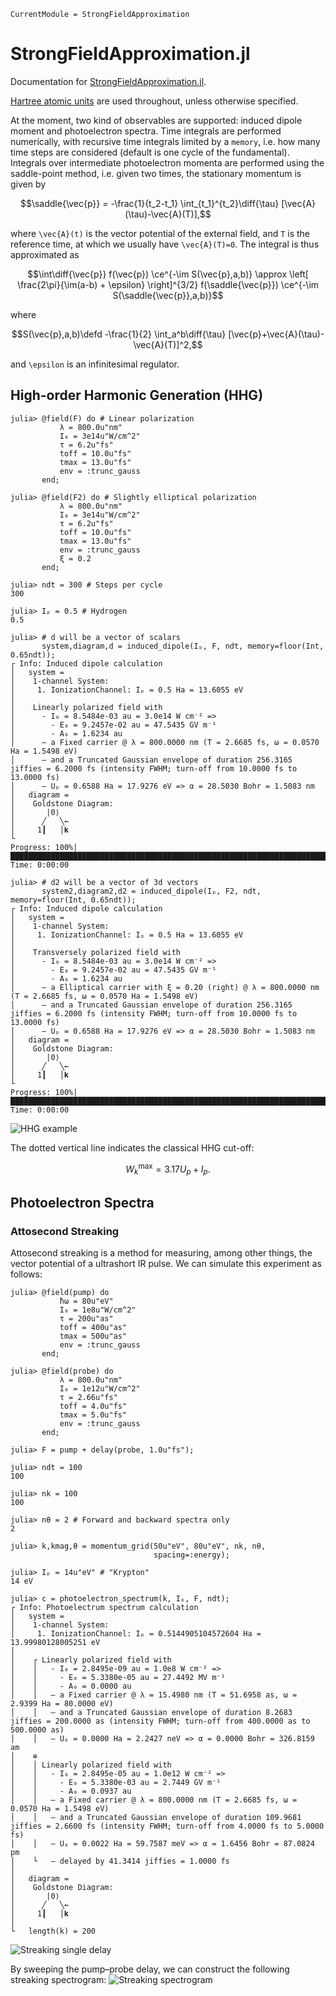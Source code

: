 ```@meta
CurrentModule = StrongFieldApproximation
```

# StrongFieldApproximation.jl

Documentation for [StrongFieldApproximation.jl](https://github.com/jagot/StrongFieldApproximation.jl).

[Hartree atomic
units](https://en.wikipedia.org/wiki/Hartree_atomic_units) are used
throughout, unless otherwise specified.

At the moment, two kind of observables are supported: induced dipole
moment and photoelectron spectra. Time integrals are performed
numerically, with recursive time integrals limited by a `memory`,
i.e. how many time steps are considered (default is one cycle of the
fundamental). Integrals over intermediate photoelectron momenta are
performed using the saddle-point method, i.e. given two times, the
stationary momentum is given by
```math
\saddle{\vec{p}} = -\frac{1}{t_2-t_1}
\int_{t_1}^{t_2}\diff{\tau}
[\vec{A}(\tau)-\vec{A}(T)],
```
where ``\vec{A}(t)`` is the vector potential of the external field,
and ``T`` is the reference time, at which we usually have
``\vec{A}(T)=0``. The integral is thus approximated as
```math
\int\diff{\vec{p}}
f(\vec{p})
\ce^{-\im S(\vec{p},a,b)}
\approx
\left[
\frac{2\pi}{\im(a-b) + \epsilon}
\right]^{3/2}
f(\saddle{\vec{p}})
\ce^{-\im S(\saddle{\vec{p}},a,b)}
```
where
```math
S(\vec{p},a,b)\defd
-\frac{1}{2}
\int_a^b\diff{\tau}
[\vec{p}+\vec{A}(\tau)-\vec{A}(T)]^2,
```
and ``\epsilon`` is an infinitesimal regulator.

## High-order Harmonic Generation (HHG)

```jldoctest
julia> @field(F) do # Linear polarization
           λ = 800.0u"nm"
           I₀ = 3e14u"W/cm^2"
           τ = 6.2u"fs"
           toff = 10.0u"fs"
           tmax = 13.0u"fs"
           env = :trunc_gauss
       end;

julia> @field(F2) do # Slightly elliptical polarization
           λ = 800.0u"nm"
           I₀ = 3e14u"W/cm^2"
           τ = 6.2u"fs"
           toff = 10.0u"fs"
           tmax = 13.0u"fs"
           env = :trunc_gauss
           ξ = 0.2
       end;

julia> ndt = 300 # Steps per cycle
300

julia> Iₚ = 0.5 # Hydrogen
0.5

julia> # d will be a vector of scalars
       system,diagram,d = induced_dipole(Iₚ, F, ndt, memory=floor(Int, 0.65ndt));
┌ Info: Induced dipole calculation
│   system =
│    1-channel System:
│     1. IonizationChannel: Iₚ = 0.5 Ha = 13.6055 eV
│
│    Linearly polarized field with
│      - I₀ = 8.5484e-03 au = 3.0e14 W cm⁻² =>
│        - E₀ = 9.2457e-02 au = 47.5435 GV m⁻¹
│        - A₀ = 1.6234 au
│      – a Fixed carrier @ λ = 800.0000 nm (T = 2.6685 fs, ω = 0.0570 Ha = 1.5498 eV)
│      – and a Truncated Gaussian envelope of duration 256.3165 jiffies = 6.2000 fs (intensity FWHM; turn-off from 10.0000 fs to 13.0000 fs)
│      – Uₚ = 0.6588 Ha = 17.9276 eV => α = 28.5030 Bohr = 1.5083 nm
│   diagram =
│    Goldstone Diagram:
│       |0⟩
│      ╱   ╲⇜
│     1┃   │𝐤
└
Progress: 100%|███████████████████████████████████████████████████████████████████████████████████████████████████████████████████████| Time: 0:00:00

julia> # d2 will be a vector of 3d vectors
       system2,diagram2,d2 = induced_dipole(Iₚ, F2, ndt, memory=floor(Int, 0.65ndt));
┌ Info: Induced dipole calculation
│   system =
│    1-channel System:
│     1. IonizationChannel: Iₚ = 0.5 Ha = 13.6055 eV
│
│    Transversely polarized field with
│      - I₀ = 8.5484e-03 au = 3.0e14 W cm⁻² =>
│        - E₀ = 9.2457e-02 au = 47.5435 GV m⁻¹
│        - A₀ = 1.6234 au
│      – a Elliptical carrier with ξ = 0.20 (right) @ λ = 800.0000 nm (T = 2.6685 fs, ω = 0.0570 Ha = 1.5498 eV)
│      – and a Truncated Gaussian envelope of duration 256.3165 jiffies = 6.2000 fs (intensity FWHM; turn-off from 10.0000 fs to 13.0000 fs)
│      – Uₚ = 0.6588 Ha = 17.9276 eV => α = 28.5030 Bohr = 1.5083 nm
│   diagram =
│    Goldstone Diagram:
│       |0⟩
│      ╱   ╲⇜
│     1┃   │𝐤
└
Progress: 100%|███████████████████████████████████████████████████████████████████████████████████████████████████████████████████████| Time: 0:00:00
```
![HHG example](figures/hhg_example.svg)

The dotted vertical line indicates the classical HHG cut-off:
```math
W_k^{\textrm{max}} = 3.17U_p + I_p.
```

## Photoelectron Spectra

### Attosecond Streaking

Attosecond streaking is a method for measuring, among other things,
the vector potential of a ultrashort IR pulse. We can simulate this
experiment as follows:

```jldoctest
julia> @field(pump) do
           ħω = 80u"eV"
           I₀ = 1e8u"W/cm^2"
           τ = 200u"as"
           toff = 400u"as"
           tmax = 500u"as"
           env = :trunc_gauss
       end;

julia> @field(probe) do
           λ = 800.0u"nm"
           I₀ = 1e12u"W/cm^2"
           τ = 2.66u"fs"
           toff = 4.0u"fs"
           tmax = 5.0u"fs"
           env = :trunc_gauss
       end;

julia> F = pump + delay(probe, 1.0u"fs");

julia> ndt = 100
100

julia> nk = 100
100

julia> nθ = 2 # Forward and backward spectra only
2

julia> k,kmag,θ = momentum_grid(50u"eV", 80u"eV", nk, nθ,
                                spacing=:energy);

julia> Iₚ = 14u"eV" # "Krypton"
14 eV

julia> c = photoelectron_spectrum(k, Iₚ, F, ndt);
┌ Info: Photoelectrum spectrum calculation
│   system =
│    1-channel System:
│     1. IonizationChannel: Iₚ = 0.5144905104572604 Ha = 13.99980128005251 eV
│
│    ┌ Linearly polarized field with
│    │   - I₀ = 2.8495e-09 au = 1.0e8 W cm⁻² =>
│    │     - E₀ = 5.3380e-05 au = 27.4492 MV m⁻¹
│    │     - A₀ = 0.0000 au
│    │   – a Fixed carrier @ λ = 15.4980 nm (T = 51.6958 as, ω = 2.9399 Ha = 80.0000 eV)
│    │   – and a Truncated Gaussian envelope of duration 8.2683 jiffies = 200.0000 as (intensity FWHM; turn-off from 400.0000 as to 500.0000 as)
│    │   – Uₚ = 0.0000 Ha = 2.2427 neV => α = 0.0000 Bohr = 326.8159 am
│    ⊕
│    │ Linearly polarized field with
│    │   - I₀ = 2.8495e-05 au = 1.0e12 W cm⁻² =>
│    │     - E₀ = 5.3380e-03 au = 2.7449 GV m⁻¹
│    │     - A₀ = 0.0937 au
│    │   – a Fixed carrier @ λ = 800.0000 nm (T = 2.6685 fs, ω = 0.0570 Ha = 1.5498 eV)
│    │   – and a Truncated Gaussian envelope of duration 109.9681 jiffies = 2.6600 fs (intensity FWHM; turn-off from 4.0000 fs to 5.0000 fs)
│    │   – Uₚ = 0.0022 Ha = 59.7587 meV => α = 1.6456 Bohr = 87.0824 pm
│    └   – delayed by 41.3414 jiffies = 1.0000 fs
│
│   diagram =
│    Goldstone Diagram:
│       |0⟩
│      ╱   ╲⇜
│     1┃   │𝐤
│
└   length(k) = 200
```
![Streaking single delay](figures/streaking_single_delay.svg)

By sweeping the pump–probe delay, we can construct the following
streaking spectrogram:
![Streaking spectrogram](figures/streaking_spectrogram.svg)
